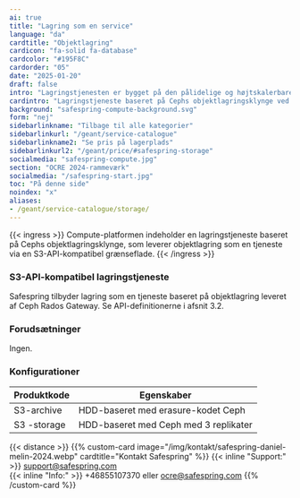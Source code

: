 ```yaml
---
ai: true
title: "Lagring som en service"
language: "da"
cardtitle: "Objektlagring"
cardicon: "fa-solid fa-database"
cardcolor: "#195F8C"
cardorder: "05"
date: "2025-01-20"
draft: false
intro: "Lagringstjenesten er bygget på den pålidelige og højtskalerbare Ceph-objektlagringsklynge. Den understøtter integration via S3-API'et, hvilket sikrer kompatibilitet med applikationer og arbejdsgange, der er afhængige af objektbaserede lagringsløsninger."
cardintro: "Lagringstjeneste baseret på Cephs objektlagringsklynge ved brug af S3-API'en."
background: "safespring-compute-background.svg"
form: "nej"
sidebarlinkname: "Tilbage til alle kategorier"
sidebarlinkurl: "/geant/service-catalogue"
sidebarlinkname2: "Se pris på lagerplads"
sidebarlinkurl2: "/geant/price/#safespring-storage"
socialmedia: "safespring-compute.jpg"
section: "OCRE 2024-rammeværk"
socialmedia: "/safespring-start.jpg"
toc: "På denne side"
noindex: "x"
aliases:
- /geant/service-catalogue/storage/
---
```

{{< ingress >}}
Compute-platformen indeholder en lagringstjeneste baseret på Cephs objektlagringsklynge, som leverer objektlagring som en tjeneste via en S3-API-kompatibel grænseflade.
{{< /ingress >}}

### S3-API-kompatibel lagringstjeneste

Safespring tilbyder lagring som en tjeneste baseret på objektlagring leveret af Ceph Rados Gateway. Se API-definitionerne i afsnit 3.2.

### Forudsætninger

Ingen.

### Konfigurationer

| Produktkode | Egenskaber                         |
| ----------- | ---------------------------------- |
| S3-archive  | HDD-baseret med erasure-kodet Ceph |
| S3 -storage | HDD-baseret med Ceph med 3 replikater |

{{< distance >}}
{{% custom-card image="/img/kontakt/safespring-daniel-melin-2024.webp" cardtitle="Kontakt Safespring" %}}
{{< inline "Support:" >}} support@safespring.com  
{{< inline "Info:" >}} +46855107370 eller ocre@safespring.com
{{% /custom-card %}}